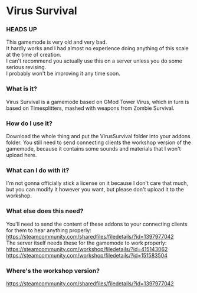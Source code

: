 # Virus Survival

### HEADS UP
This gamemode is very old and very bad.  
It hardly works and I had almost no experience doing anything of this scale at the time of creation.  
I can't recommend you actually use this on a server unless you do some serious revising.  
I probably won't be improving it any time soon.

### What is it?
Virus Survival is a gamemode based on GMod Tower Virus, which in turn is based on Timesplitters, mashed with weapons from Zombie Survival.

### How do I use it?
Download the whole thing and put the VirusSurvival folder into your addons folder.  You still need to send connecting clients the workshop version of the gamemode, because it contains some sounds and materials that I won't upload here.

### What can I do with it?
I'm not gonna officially stick a license on it because I don't care that much, but you can modify it however you want, but please don't upload it to the workshop.

### What else does this need?
You'll need to send the content of these addons to your connecting clients for them to hear anything properly:  
https://steamcommunity.com/sharedfiles/filedetails/?id=1397977042  
The server itself needs these for the gamemode to work properly:  
https://steamcommunity.com/workshop/filedetails/?id=415143062  
https://steamcommunity.com/workshop/filedetails/?id=151583504

### Where's the workshop version?
https://steamcommunity.com/sharedfiles/filedetails/?id=1397977042
